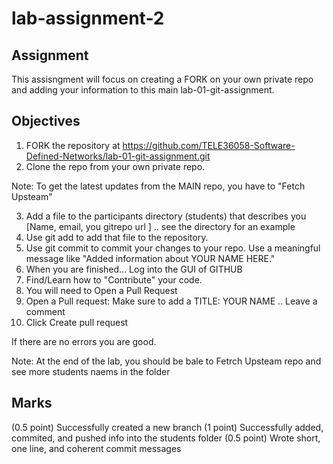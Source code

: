 # lab-assignment-2

## Assignment
This assisngment will focus on creating a FORK on your own private repo and adding your information to this main lab-01-git-assignment.

## Objectives

1. FORK the repository at https://github.com/TELE36058-Software-Defined-Networks/lab-01-git-assignment.git
2. Clone the repo from your own private repo. 

Note: To get the latest updates from the MAIN repo, you have to "Fetch Upsteam" 

3. Add a file to the participants directory (students) that describes you [Name, email, you gitrepo url ] .. see the directory for an example
4. Use git add to add that file to the repository.
5. Use git commit to commit your changes to your repo. Use a meaningful message like "Added information about YOUR NAME HERE."
6. When you are finished... Log into the GUI of GITHUB
7. Find/Learn how to "Contribute" your code. 
8. You will need to Open a Pull Request
9. Open a Pull request: Make sure to add a TITLE: YOUR NAME .. Leave a comment
10. Click Create pull request

If there are no errors you are good.

Note: At the end of the lab, you should be bale to Fetrch Upsteam repo and see more students naems in the folder

## Marks

(0.5 point) Successfully created a new branch
(1 point) Successfully added, commited, and pushed info into the students folder
(0.5 point) Wrote short, one line, and coherent commit messages
